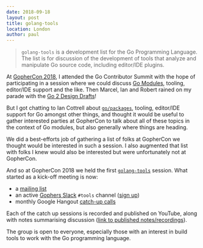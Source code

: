 ```yaml
---
date: 2018-09-18
layout: post
title: golang-tools
location: London
author: paul
---
```


> `golang-tools` is a development list for the Go Programming Language. The list is for discussion of the development of
> tools that analyze and manipulate Go source code, including editor/IDE plugins.

At [GopherCon 2018](https://www.gophercon.com), I attended the Go Contributor Summit with the hope of participating in a
session where we could discuss [Go Modules](https://golang.org/cmd/go/#hdr-Modules__module_versions__and_more), tooling,
editor/IDE support and the like. Then Marcel, Ian and Robert rained on my parade with the [Go 2 Design
Drafts](https://go.googlesource.com/proposal/+/master/design/go2draft.md)!

But I got chatting to Ian Cottrell about [`go/packages`](https://godoc.org/golang.org/x/tools/go/packages), tooling,
editor/IDE support for Go amongst other things, and thought it would be useful to gather interested parties at GopherCon
to talk about all of these topics in the context of Go modules, but also generally where things are heading.

We did a best-efforts job of gathering a list of folks at GopherCon we thought would be interested in such a session. I
also augmented that list with folks I knew would also be interested but were unfortunately not at GopherCon.

And so at GopherCon 2018 we held the first [`golang-tools`](https://github.com/golang/go/wiki/golang-tools) session.
What started as a kick-off meeting is now:

* a [mailing list](https://groups.google.com/forum/#!forum/golang-tools)
* an active [Gophers Slack](https://gophers.slack.com/) `#tools` channel ([sign
  up](https://invite.slack.golangbridge.org))
* monthly Google Hangout [catch-up calls](https://github.com/golang/go/wiki/golang-tools#catch-up-calls)

Each of the catch up sessions is recorded and published on YouTube, along with notes summarising discussion ([link to
published notes/recordings](https://github.com/golang/go/wiki/golang-tools#catch-up-calls)).

The group is open to everyone, especially those with an interest in build tools to work with the Go programming
language.
